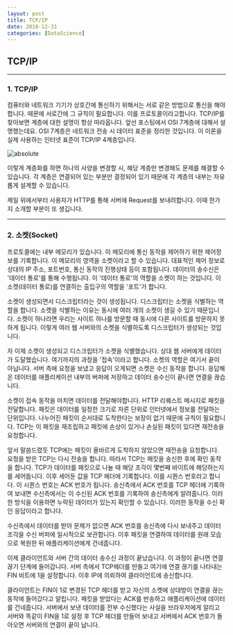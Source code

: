 ```yaml
---
layout: post
title: TCP/IP
date: 2018-12-31
categories: [DataScience]
---
```


## TCP/IP
* * *

### 1. TCP/IP

컴퓨터와 네트워크 기기가 상호간에 통신하기 위해서는 서로 같은 방법으로 통신을 해야합니다.
때문에 서로간에 그 규칙이 필요합니다. 이를 <span class="emphasis">프로토콜</span>이라고합니다.
TCP/IP를 찾아보면 계층에 대한 설명이 항상 따라옵니다. 앞선 포스팅에서 OSI 7계층에 대해서 설명했는데요.
OSI 7계층은 네트워크 전송 시 데이터 표준을 정리한 것입니다. 이 이론을 실제 사용하는 인터넷 표준이 
TCP/IP 4계층입니다.

<img data-action="zoom" src='{{ "/images/tcp_ip.png" | relative_url }}' alt='absolute'>

이렇게 계층화를 하면 하나의 사양을 변경할 시, 해당 계층만 변경해도 문제를 해결할 수 있습니다.
각 계층은 연결되어 있는 부분만 결정되어 있기 때문에 각 계층의 내부는 자유롭게 설계할 수 있습니다.

제일 위에서부터 사용자가 HTTP를 통해 서버에 Request를 보내려합니다. 
이때 한가지 소개할 부분이 또 생깁니다.

* * * 

### 2. 소켓(Socket)

프로토콜에는 내부 메모리가 있습니다. 이 메모리에 통신 동작을 제어하기 위한 제어정보를 기록합니다.
이 메모리의 영역을 소켓이라고 할 수 있습니다. 대표적인 제어 정보로 상대의 IP 주소, 포트번호, 통신 동작의
진행상태 등이 포함됩니다. 
데이터의 송수신은 <span class="emphasis">'데이터 통로'</span>를 통해 수행됩니다. 이 '데이터 통로'의 역할을 소켓이 하는 것입니다. 
이 소켓(데이터 통로)를 연결하는 출입구의 역할을 <span class="emphasis">'포트'</span>가 합니다. 

소켓이 생성되면서 <span class="emphasis_blue">디스크립터</span>라는 것이 생성됩니다. 디스크립터는 소켓을 식별하는 역할을 합니다. 
소켓을 식별하는 이유는 동시에 여러 개의 소켓이 생길 수 있기 때문입니다.
소켓이 하나라면 우리는 사이트 하나를 방문할 때 동시에 다른 사이트를 방문하지 못하게 됩니다. 
이렇게 여러 웹 서버와의 소켓을 식별하도록 디스크립터가 생성되는 것입니다. 

자 이제 소켓이 생성되고 디스크립터가 소켓을 식별했습니다. 상대 웹 서버에게 데이터가 도달했습니다. 
여기까지의 과정을 <span class="emphasis">'접속'</span>이라고 합니다.
소켓의 역할은 여기서 끝이 아닙니다. 서버 측에 요청을 보냈고 응답이 오게되면 소켓은 수신 동작을 합니다.
응답해온 데이터를 애플리케이션 내부의 버퍼에 저장하고 데이터 송수신이 끝나면 연결을 끊습니다. 

소켓이 접속 동작을 마치면 데이터를 전달해야합니다. 
HTTP 리퀘스트 메시지로 패킷을 전달합니다. 
<span class="emphasis">패킷</span>은 데이터를 일정한 크기로 자른 단위로 인터넷에서 정보를 전달하는 단위입니다. 
나누어진 패킷이 순서대로 도착한다는 보장이 없기 때문에 규칙이 필요합니다. <span class="emphasis">TCP</span>는 이 패킷을 재조립하고
패킷에 손상이 있거나 손실된 패킷이 있다면 재전송을 요청합니다.

앞서 말씀드렸듯 TCP에는 패킷이 올바르게 도착하지 않았으면 재전송을 요청합니다. 요청을 받은 TCP는 다시
전송을 합니다. 따라서 TCP는 패킷을 송신한 후에 확인 동작을 합니다.
TCP가 데이터를 패킷으로 나눌 때 해당 조각이 몇번째 바이트에 해당하는지를 세어둡니다.
이후 세어둔 값을 TCP 헤더에 기록합니다. 이를 <span class="emphasis">시퀀스 번호</span>라고 합니다.
이 시퀀스 번호는 <span class="emphasis">ACK 번호</span>가 됩니다. 송신측에서 ACK 번호를 TCP 헤더에 기록하여 보내면 수신측에서는
이 수신된 ACK 번호를 기록하여 송신측에게 알려줍니다. 이러한 방식을 이용하면 누락된 데이터가 있는지 
확인할 수 있습니다. 이러한 동작을 <span class="emphasis_blue">수신 확인 응답</span>이라고 합니다.

수신측에서 데이터를 받아 문제가 없으면 ACK 번호를 송신측에 다시 보내주고 데이터 조각을 수신 버퍼에
일시적으로 보관합니다. 이후 패킷을 연결하여 데이터를 원래 모습으로 복원한 뒤 애플리케이션에게
건네줍니다. 

이제 클라이언트와 서버 간의 데이터 송수신 과정이 끝났습니다. 이 과정이 끝나면 <span class="emphasis_blue">연결 끊기 단계</span>에
들어갑니다. 서버 측에서 TCP헤더를 만들고 여기에 연결 끊기를 나타내는 <span class="emphasis">FIN 비트</span>에 1을 설정합니다.
이후 IP에 의뢰하여 클라이언트에 송신합니다. 

클라이언트는 FIN이 1로 변경된 TCP 헤더를 받고 자신의 소켓에 상대방이 연결을 끊는 동작에 들어갔다고
알립니다. 패킷을 받았다는 ACK를 반송하고 애플리케이션에 데이터를 건네줍니다. 
서버에서 보낸 데이터를 전부 수신했다는 사실을 브라우저에게 알리고 서버와 똑같이 FIN을 1로 설정 후 TCP
헤더를 만들어 보내고 서버에서 ACK 번호가 돌아오면 서버와의 연결이 끝이 납니다.

